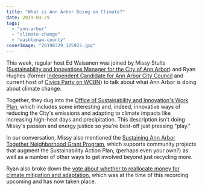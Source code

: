 ```yaml
---
title: "What is Ann Arbor Doing on Climate?"
date: 2019-03-29
tags: 
  - "ann-arbor"
  - "climate-change"
  - "washtenaw-county"
coverImage: "20190329_125922.jpg"
---
```


This week, regular host Ed Waisanen was joined by Missy Stults ([Sustainability and Innovations Manager for the City of Ann Arbor](https://www.a2gov.org/departments/systems-planning/planning-areas/climate-sustainability/Pages/Sustainability.aspx)) and Ryan Hughes (former [Independent Candidate for Ann Arbor City Council](https://iheartryan.com/) and current host of [Civics Party on WCBN](https://app.wcbn.org/talk_shows/106)) to talk about what Ann Arbor is doing about climate change.

<!--more-->

Together, they dug into the [Office of Sustainability and Innovation's Work Plan](http://a2gov.legistar.com/View.ashx?M=F&ID=6658146&GUID=714A3D9C-69CA-4DB2-B7B9-CAF3BFFD8E55), which includes some interesting and, indeed, innovative ways of reducing the City's emissions and adapting to climate impacts like increasing high-heat days and precipitation. This description isn't doing Missy's passion and energy justice so you're best-off just pressing "play."

In our conversation, Missy also mentioned the [Sustaining Ann Arbor Together Neighborhood Grant Program](https://www.a2gov.org/departments/city-administrator/Pages/Sustainable-Ann-Arbor-.aspx), which supports community projects that augment the Sustainability Action Plan, (perhaps even your own?) as well as a number of other ways to get involved beyond just recycling more.

Ryan also broke down the [vote about whether to reallocate money for climate mitigation and adaptation,](https://www.mlive.com/news/ann-arbor/2019/04/ann-arbor-mayor-delivers-promised-veto-of-council-vote-on-new-tax-money.html) which was at the time of this recording upcoming and has now taken place.
